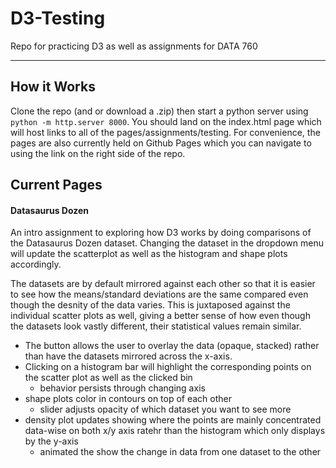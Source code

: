 # D3-Testing

Repo for practicing D3 as well as assignments for DATA 760

***

## How it Works

Clone the repo (and or download a .zip) then start a python server using `python -m http.server 8000`. You should land on the index.html page which will host links to all of the pages/assignments/testing. For convenience, the pages are also currently held on Github Pages which you can navigate to using the link on the right side of the repo.

## Current Pages

#### Datasaurus Dozen

An intro assignment to exploring how D3 works by doing comparisons of the Datasaurus Dozen dataset. Changing the dataset in the dropdown menu will update the scatterplot as well as the histogram and shape plots accordingly. 

The datasets are by default mirrored against each other so that it is easier to see how the means/standard deviations are the same compared even though the desnity of the data varies. This is juxtaposed against the individual scatter plots as well, giving a better sense of how even though the datasets look vastly different, their statistical values remain similar. 

- The button allows the user to overlay the data (opaque, stacked) rather than have the datasets mirrored across the x-axis.
- Clicking on a histogram bar will highlight the corresponding points on the scatter plot as well as the clicked bin
  - behavior persists through changing axis
- shape plots color in contours on top of each other
  - slider adjusts opacity of which dataset you want to see more
- density plot updates showing where the points are mainly concentrated data-wise on both x/y axis ratehr than the histogram which only displays by the y-axis
  - animated the show the change in data from one dataset to the other
    
